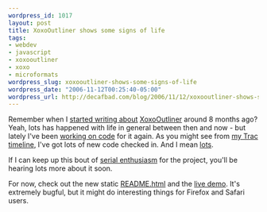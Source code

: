 ```yaml
--- 
wordpress_id: 1017
layout: post
title: XoxoOutliner shows some signs of life
tags: 
- webdev
- javascript
- xoxooutliner
- xoxo
- microformats
wordpress_slug: xoxooutliner-shows-some-signs-of-life
wordpress_date: "2006-11-12T00:25:40-05:00"
wordpress_url: http://decafbad.com/blog/2006/11/12/xoxooutliner-shows-some-signs-of-life
---
```

Remember when I [started writing about][st] [XoxoOutliner][xo] around 8 months ago?  Yeah, lots has happened with life in general between then and now - but lately I've been [working on code][wo] for it again.  As you might see from [my Trac timeline][time], I've got lots of new code checked in.  And I mean [lots][lots].

If I can keep up this bout of [serial enthusiasm][se] for the project, you'll be hearing lots more about it soon.

For now, check out the new static [README.html][re] and the [live demo][demo].  It's extremely bugful, but it might do interesting things for Firefox and Safari users.

[se]: http://decafbad.com/blog/2006/05/26/confessions-of-a-serial-enthusiast
[re]:http://decafbad.com/2006/11/XoxoOutliner/README.html
[demo]: http://decafbad.com/2006/11/XoxoOutliner/
[lots]: http://decafbad.com/trac/changeset/765
[time]: http://decafbad.com/trac/timeline
[wo]: http://decafbad.com/blog/2006/11/06/xoxooutliner-rewrite-coming-now-with-event-delegation
[xo]: http://decafbad.com/trac/wiki/XoxoOutliner
[st]: http://decafbad.com/blog/2006/03/25/about-xoxooutliner 
